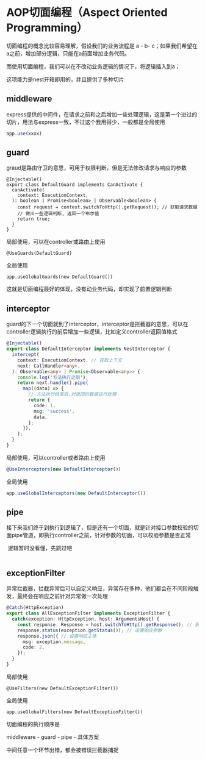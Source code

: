 # AOP切面编程（Aspect Oriented Programming）

切面编程的概念比较容易理解，假设我们的业务流程是 a - b- c；如果我们希望在a之前，增加部分逻辑，只能在a前面增加业务代码。

而使用切面编程，我们可以在不改动业务逻辑的情况下，将逻辑插入到a；

这项能力是nest开箱即用的，并且提供了多种切片

## middleware

​		express提供的中间件，在请求之前和之后增加一些处理逻辑，这是第一个进过的切片，用法与express一致，不过这个我用得少，一般都是全局使用

```ts
app.use(xxxx)
```

## guard

​	graud是路由守卫的意思，可用于权限判断，但是无法修改请求与响应的参数

```
@Injectable()
export class DefaultGuard implements CanActivate {
  canActivate(
    context: ExecutionContext,
  ): boolean | Promise<boolean> | Observable<boolean> {
    const request = context.switchToHttp().getRequest(); // 获取请求数据
    // 做出一些逻辑判断, 返回一个布尔值
    return true;
  }
}
```

局部使用，可以在controller或路由上使用

```
@UseGuards(DefaultGuard)
```

全局使用

```
app.useGlobalGuards(new DefaultGuard())
```

这就是切面编程最好的体现，没有动业务代码，却实现了前置逻辑判断



## interceptor

​	guard的下一个切面就到了interceptor，interceptor是拦截器的意思，可以在controller逻辑执行的前后增加一些逻辑，比如定义controller返回值格式

```ts
@Injectable()
export class DefaultInterceptor implements NestInterceptor {
  intercept(
    context: ExecutionContext, // 获取上下文
    next: CallHandler<any>,
  ): Observable<any> | Promise<Observable<any>> {
    console.log('方法执行之前');
    return next.handle().pipe(
      map((data) => {
        // 方法执行结束后,对返回的数据进行处理
        return {
          code: 1,
          msg: 'success',
          data,
        };
      }),
    );
  }
}
```

局部使用，可以controller或者路由上使用

```ts
@UseInterceptors(new DefaultInterceptor())
```

全局使用

```ts
app.useGlobalInterceptors(new DefaultInterceptor())
```



## pipe

​	接下来我们终于到执行到逻辑了，但是还有一个切面，就是针对接口参数校验的切面pipe管道，即执行controller之前，针对参数的切面，可以校验参数是否正常

​	逻辑暂时没看懂，先跳过吧

```
```



## exceptionFilter

​	异常拦截器，拦截异常后可以自定义响应，异常存在多种，他们都会在不同阶段触发，最终会在响应之前针对异常做一次处理

```ts
@Catch(HttpException)
export class AllExceptionFilter implements ExceptionFilter {
  catch(exception: HttpException, host: ArgumentsHost) {
    const response: Response = host.switchToHttp().getResponse(); // 获取到响应对象
    response.status(exception.getStatus()); // 设置响应参数
    response.json({ // 设置响应主体
      msg: exception.message,
      code: 2,
    });
  }
}
```



局部使用

```
@UseFilters(new DefaultExceptionFilter())
```

全局使用

```
app.useGlobalFilters(new DefaultExceptionFilter())
```



切面编程的执行顺序是

middleware - guard - pipe - 具体方案

中间任意一个环节出错，都会被错误拦截器捕捉